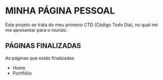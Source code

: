 # MINHA PÁGINA PESSOAL
Este projeto se trata do meu primeiro CTD (Código Todo Dia), no qual irei me apresentar para o mundo.

## PÁGINAS FINALIZADAS

As páginas que estão finalizadas

- Home
- Portifólio